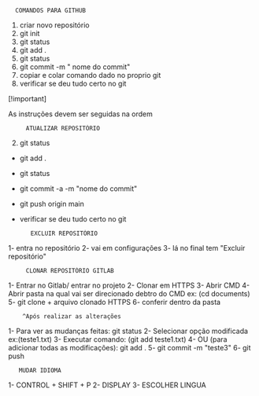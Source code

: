 
      COMANDOS PARA GITHUB
1. criar novo repositório 
1. git init
1. git status
1. git add .
1. git status
1. git commit -m " nome do commit"
1. copiar e colar comando dado no proprio git 
1. verificar se deu tudo certo no git 

[!important]

As instruções devem ser seguidas na ordem

         ATUALIZAR REPOSITÓRIO
2. git status
- git add .
- git status
- git commit -a -m "nome do commit"
- git push origin main 
- verificar se deu tudo certo no git 
 
         EXCLUIR REPOSITÓRIO
1- entra no repositório
2- vai em configurações
3- lá no final tem "Excluir repositório"

         CLONAR REPOSITÓRIO GITLAB
1- Entrar no Gitlab/ entrar no projeto
2- Clonar em HTTPS
3- Abrir CMD
4- Abrir pasta na qual vai ser direcionado 
debtro do CMD ex: (cd documents)
5- git clone + arquivo clonado HTTPS
6- conferir dentro da pasta

        ^Após realizar as alterações
1- Para ver as mudanças feitas: git status
2- Selecionar opção modificada ex:(teste1.txt)
3- Executar comando: (git add teste1.txt)
4- OU (para adicionar todas as modificações):
git add . 
5- git commit -m "teste3"
6- git push

       MUDAR IDIOMA
1- CONTROL + SHIFT + P 
2- DISPLAY 
3- ESCOLHER LINGUA 

